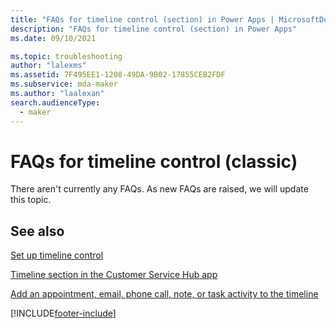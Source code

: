 ```yaml
---
title: "FAQs for timeline control (section) in Power Apps | MicrosoftDocs"
description: "FAQs for timeline control (section) in Power Apps"
ms.date: 09/10/2021

ms.topic: troubleshooting
author: "lalexms"
ms.assetid: 7F495EE1-1208-49DA-9B02-17855CEB2FDF
ms.subservice: mda-maker
ms.author: "laalexan"
search.audienceType: 
  - maker
---
```


# FAQs for timeline control (classic)



There aren't currently any FAQs. As new FAQs are raised, we will update this topic.


## See also

[Set up timeline control](set-up-timeline-control.md)

[Timeline section in the Customer Service Hub app](/dynamics365/customer-service/customer-service-hub-user-guide-basics#timeline)

[Add an appointment, email, phone call, note, or task activity to the timeline](../../user/add-activities.md)


[!INCLUDE[footer-include](../../includes/footer-banner.md)]
